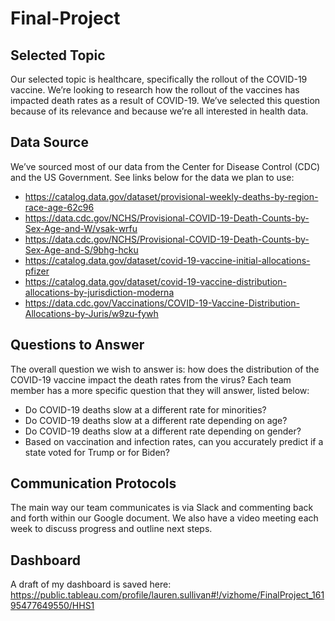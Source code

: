 # Final-Project
## Selected Topic
Our selected topic is healthcare, specifically the rollout of the COVID-19 vaccine. We’re looking to research how the rollout of the vaccines has impacted death rates as a result of COVID-19. We’ve selected this question because of its relevance and because we’re all interested in health data.

## Data Source
We’ve sourced most of our data from the Center for Disease Control (CDC) and the US Government. See links below for the data we plan to use:
- https://catalog.data.gov/dataset/provisional-weekly-deaths-by-region-race-age-62c96
- https://data.cdc.gov/NCHS/Provisional-COVID-19-Death-Counts-by-Sex-Age-and-W/vsak-wrfu
- https://data.cdc.gov/NCHS/Provisional-COVID-19-Death-Counts-by-Sex-Age-and-S/9bhg-hcku
- https://catalog.data.gov/dataset/covid-19-vaccine-initial-allocations-pfizer
- https://catalog.data.gov/dataset/covid-19-vaccine-distribution-allocations-by-jurisdiction-moderna
- https://data.cdc.gov/Vaccinations/COVID-19-Vaccine-Distribution-Allocations-by-Juris/w9zu-fywh 


## Questions to Answer
The overall question we wish to answer is: how does the distribution of the COVID-19 vaccine impact the death rates from the virus?
Each team member has a more specific question that they will answer, listed below:
- Do COVID-19 deaths slow at a different rate for minorities?
- Do COVID-19 deaths slow at a different rate depending on age?
- Do COVID-19 deaths slow at a different rate depending on gender?
- Based on vaccination and infection rates, can you accurately predict if a state voted for Trump or for Biden?

## Communication Protocols
The main way our team communicates is via Slack and commenting back and forth within our Google document. We also have a video meeting each week to discuss progress and outline next steps.

## Dashboard
A draft of my dashboard is saved here: https://public.tableau.com/profile/lauren.sullivan#!/vizhome/FinalProject_16195477649550/HHS1 




